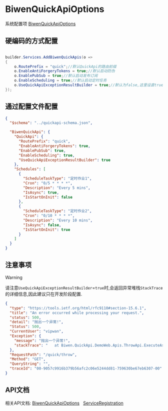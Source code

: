 ﻿BiwenQuickApiOptions
=====================

系统配置项 [BiwenQuickApiOptions](../api/Biwen.QuickApi.BiwenQuickApiOptions.yml)

硬编码的方式配置
---------------------
```csharp

builder.Services.AddBiwenQuickApis(o =>
{
	o.RoutePrefix = "quick";//默认QuickApi的路由前缀
	o.EnableAntiForgeryTokens = true;//默认启动防伪
	o.EnablePubSub = true;//默认启动发布订阅
	o.EnableScheduling = true;//默认启动定时任务
	o.UseQuickApiExceptionResultBuilder = true;//默认为false,这里设直true是为了方便调试!
});

```
通过配置文件配置
---------------------

```json
{
  "$schema": "../quickapi-schema.json",

  "BiwenQuickApi": {
    "QuickApi": {
      "RoutePrefix": "quick",
      "EnableAntiForgeryTokens": true,
      "EnablePubSub": true,
      "EnableScheduling": true,
      "UseQuickApiExceptionResultBuilder": true
    },
    "Schedules": [
      {
        "ScheduleTaskType": "定时作业1",
        "Cron": "0/5 * * * *",
        "Description": "Every 5 mins",
        "IsAsync": true,
        "IsStartOnInit": false
      },
      {
        "ScheduleTaskType": "定时作业2",
        "Cron": "0/10 * * * *",
        "Description": "Every 10 mins",
        "IsAsync": false,
        "IsStartOnInit": true
      }
    ]
  }
}

```

注意事项
---------------------


> [!WARNING]
> 请注意`UseQuickApiExceptionResultBuilder`=`true`时,会返回异常堆栈`StackTrace`的详细信息,因此建议只在开发阶段配置.


```json
{
  "type": "https://tools.ietf.org/html/rfc9110#section-15.6.1",
  "title": "An error occurred while processing your request.",
  "status": 500,
  "detail": "抛出一个异常!",
  "Status": 500,
  "CurrentUser": "vipwan",
  "Exception": {
    "message": "抛出一个异常!",
    "stackTrace": "   at Biwen.QuickApi.DemoWeb.Apis.ThrowApi.ExecuteAsync(EmptyRequest request) in C:\\Users\\~\\Biwen.QuickApi.DemoWeb\\Apis\\EventApi.cs:line 120\r\n   at CallSite.Target(Closure, CallSite, Object)\r\n   at Biwen.QuickApi.ServiceRegistration.ProcessRequestAsync(IHttpContextAccessor ctx, Type apiType, QuickApiAttribute quickApiAttribute) in C:\\Users\\~~\\Biwen.QuickApi\\Biwen.QuickApi\\ServiceRegistration.cs:line 438"
  },
  "RequestPath": "/quick/throw",
  "Method": "GET",
  "QueryString": "",
  "traceId": "00-9057c9916b379b56afc2c06e5244dd81-759630be67eb6307-00"
}
```

API文档
---------------------

相关API文档:
[BiwenQuickApiOptions](../api/Biwen.QuickApi.BiwenQuickApiOptions.yml) &nbsp;
[ServiceRegistration](../api/Biwen.QuickApi.ServiceRegistration.yml)&nbsp;
